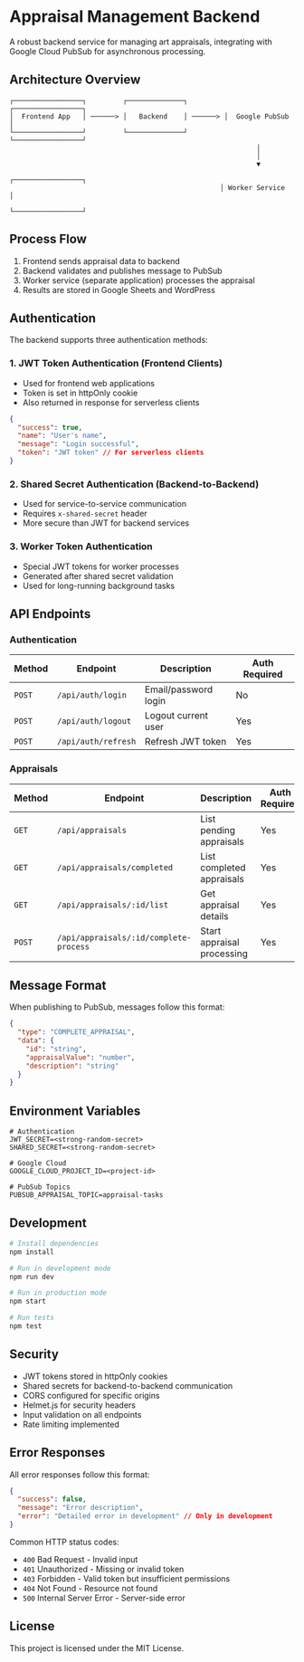 # Appraisal Management Backend

A robust backend service for managing art appraisals, integrating with Google Cloud PubSub for asynchronous processing.

## Architecture Overview

```
┌─────────────────┐         ┌──────────────┐         ┌─────────────────┐
│  Frontend App   │ ──────> │   Backend    │ ──────> │  Google PubSub  │
└─────────────────┘         └──────────────┘         └─────────────────┘
                                                             │
                                                             │
                                                             ▼
                                                    ┌─────────────────┐
                                                    │ Worker Service  │
                                                    └─────────────────┘
```

## Process Flow

1. Frontend sends appraisal data to backend
2. Backend validates and publishes message to PubSub
3. Worker service (separate application) processes the appraisal
4. Results are stored in Google Sheets and WordPress

## Authentication

The backend supports three authentication methods:

### 1. JWT Token Authentication (Frontend Clients)
- Used for frontend web applications
- Token is set in httpOnly cookie
- Also returned in response for serverless clients

```json
{
  "success": true,
  "name": "User's name",
  "message": "Login successful",
  "token": "JWT token" // For serverless clients
}
```

### 2. Shared Secret Authentication (Backend-to-Backend)
- Used for service-to-service communication
- Requires `x-shared-secret` header
- More secure than JWT for backend services

### 3. Worker Token Authentication
- Special JWT tokens for worker processes
- Generated after shared secret validation
- Used for long-running background tasks

## API Endpoints

### Authentication
| Method | Endpoint | Description | Auth Required |
|--------|----------|-------------|---------------|
| `POST` | `/api/auth/login` | Email/password login | No |
| `POST` | `/api/auth/logout` | Logout current user | Yes |
| `POST` | `/api/auth/refresh` | Refresh JWT token | Yes |

### Appraisals
| Method | Endpoint | Description | Auth Required |
|--------|----------|-------------|---------------|
| `GET` | `/api/appraisals` | List pending appraisals | Yes |
| `GET` | `/api/appraisals/completed` | List completed appraisals | Yes |
| `GET` | `/api/appraisals/:id/list` | Get appraisal details | Yes |
| `POST` | `/api/appraisals/:id/complete-process` | Start appraisal processing | Yes |

## Message Format

When publishing to PubSub, messages follow this format:

```json
{
  "type": "COMPLETE_APPRAISAL",
  "data": {
    "id": "string",
    "appraisalValue": "number",
    "description": "string"
  }
}
```

## Environment Variables

```env
# Authentication
JWT_SECRET=<strong-random-secret>
SHARED_SECRET=<strong-random-secret>

# Google Cloud
GOOGLE_CLOUD_PROJECT_ID=<project-id>

# PubSub Topics
PUBSUB_APPRAISAL_TOPIC=appraisal-tasks
```

## Development

```bash
# Install dependencies
npm install

# Run in development mode
npm run dev

# Run in production mode
npm start

# Run tests
npm test
```

## Security

- JWT tokens stored in httpOnly cookies
- Shared secrets for backend-to-backend communication
- CORS configured for specific origins
- Helmet.js for security headers
- Input validation on all endpoints
- Rate limiting implemented

## Error Responses

All error responses follow this format:

```json
{
  "success": false,
  "message": "Error description",
  "error": "Detailed error in development" // Only in development
}
```

Common HTTP status codes:
- `400` Bad Request - Invalid input
- `401` Unauthorized - Missing or invalid token
- `403` Forbidden - Valid token but insufficient permissions
- `404` Not Found - Resource not found
- `500` Internal Server Error - Server-side error

## License

This project is licensed under the MIT License.